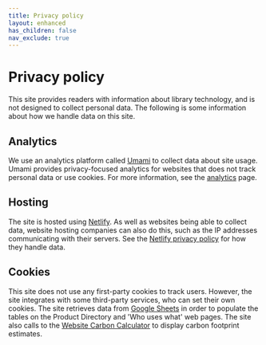 ```yaml
---
title: Privacy policy
layout: enhanced
has_children: false
nav_exclude: true
---
```

# Privacy policy

This site provides readers with information about library technology, and is not designed to collect personal data. The following is some information about how we handle data on this site.

## Analytics

We use an analytics platform called [Umami](https://umami.is/) to collect data about site usage. Umami provides privacy-focused analytics for websites that does not track personal data or use cookies. For more information, see the [analytics](/analytics) page.

## Hosting

The site is hosted using [Netlify](https://www.netlify.com/). As well as websites being able to collect data, website hosting companies can also do this, such as the IP addresses communicating with their servers. See the [Netlify privacy policy](https://www.netlify.com/privacy/) for how they handle data.

## Cookies

This site does not use any first-party cookies to track users. However, the site integrates with some third-party services, who can set their own cookies. The site retrieves data from [Google Sheets](https://workspace.google.com/intl/en_uk/products/sheets/) in order to populate the tables on the Product Directory and 'Who uses what' web pages. The site also calls to the [Website Carbon Calculator](https://www.websitecarbon.com/privacy-policy/) to display carbon footprint estimates.
